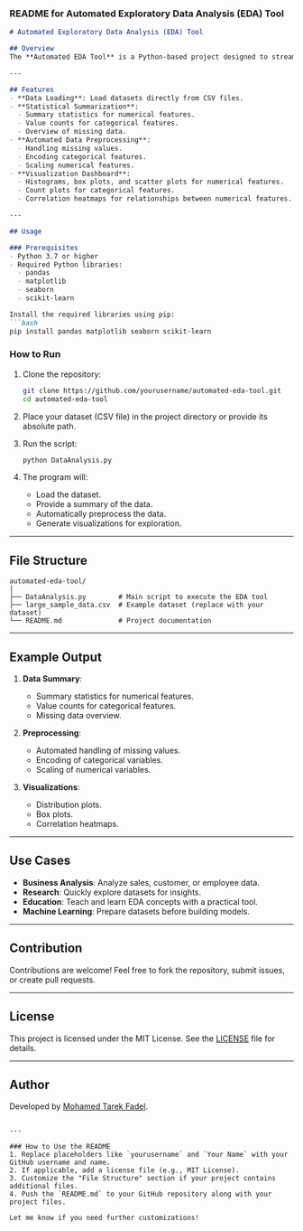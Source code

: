 ### README for Automated Exploratory Data Analysis (EDA) Tool

```markdown
# Automated Exploratory Data Analysis (EDA) Tool

## Overview
The **Automated EDA Tool** is a Python-based project designed to streamline and simplify the exploratory data analysis process. It automates data preprocessing, statistical summarization, and visualization, making it easier for users to uncover insights from their datasets. The tool is especially useful for data analysts, researchers, and students looking to save time and minimize errors in their data analysis workflow.

---

## Features
- **Data Loading**: Load datasets directly from CSV files.
- **Statistical Summarization**:
  - Summary statistics for numerical features.
  - Value counts for categorical features.
  - Overview of missing data.
- **Automated Data Preprocessing**:
  - Handling missing values.
  - Encoding categorical features.
  - Scaling numerical features.
- **Visualization Dashboard**:
  - Histograms, box plots, and scatter plots for numerical features.
  - Count plots for categorical features.
  - Correlation heatmaps for relationships between numerical features.

---

## Usage

### Prerequisites
- Python 3.7 or higher
- Required Python libraries:
  - pandas
  - matplotlib
  - seaborn
  - scikit-learn

Install the required libraries using pip:
```bash
pip install pandas matplotlib seaborn scikit-learn
```

### How to Run
1. Clone the repository:
   ```bash
   git clone https://github.com/yourusername/automated-eda-tool.git
   cd automated-eda-tool
   ```

2. Place your dataset (CSV file) in the project directory or provide its absolute path.

3. Run the script:
   ```bash
   python DataAnalysis.py
   ```

4. The program will:
   - Load the dataset.
   - Provide a summary of the data.
   - Automatically preprocess the data.
   - Generate visualizations for exploration.

---

## File Structure
```
automated-eda-tool/
│
├── DataAnalysis.py        # Main script to execute the EDA tool
├── large_sample_data.csv  # Example dataset (replace with your dataset)
└── README.md              # Project documentation
```

---

## Example Output
1. **Data Summary**:
   - Summary statistics for numerical features.
   - Value counts for categorical features.
   - Missing data overview.

2. **Preprocessing**:
   - Automated handling of missing values.
   - Encoding of categorical variables.
   - Scaling of numerical variables.

3. **Visualizations**:
   - Distribution plots.
   - Box plots.
   - Correlation heatmaps.

---

## Use Cases
- **Business Analysis**: Analyze sales, customer, or employee data.
- **Research**: Quickly explore datasets for insights.
- **Education**: Teach and learn EDA concepts with a practical tool.
- **Machine Learning**: Prepare datasets before building models.

---

## Contribution
Contributions are welcome! Feel free to fork the repository, submit issues, or create pull requests.

---

## License
This project is licensed under the MIT License. See the [LICENSE](LICENSE) file for details.

---

## Author
Developed by [Mohamed Tarek Fadel](https://github.com/Mohamad-Tarek-Fadel).
```

---

### How to Use the README
1. Replace placeholders like `yourusername` and `Your Name` with your GitHub username and name.
2. If applicable, add a license file (e.g., MIT License).
3. Customize the "File Structure" section if your project contains additional files.
4. Push the `README.md` to your GitHub repository along with your project files.

Let me know if you need further customizations!

